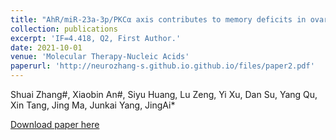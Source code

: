 ```yaml
---
title: "AhR/miR-23a-3p/PKCα axis contributes to memory deficits in ovariectomized and normal aging female mice."
collection: publications
excerpt: 'IF=4.418, Q2, First Author.'
date: 2021-10-01
venue: 'Molecular Therapy-Nucleic Acids'
paperurl: 'http://neurozhang-s.github.io.github.io/files/paper2.pdf'
---
```

Shuai Zhang#, Xiaobin An#, Siyu Huang, Lu Zeng, Yi Xu, Dan Su, Yang Qu, Xin Tang, Jing Ma, Junkai Yang, JingAi*

[Download paper here](http://neurozhang-s.github.io.github.io/files/paper2.pdf)